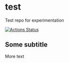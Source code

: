 # test
Test repo for experimentation

[![Actions Status](https://github.com/mauricio-fernandez-l/test/workflows/Python%20application/badge.svg)](https://github.com/mauricio-fernandez-l/test/actions)

## Some subtitle

More text
